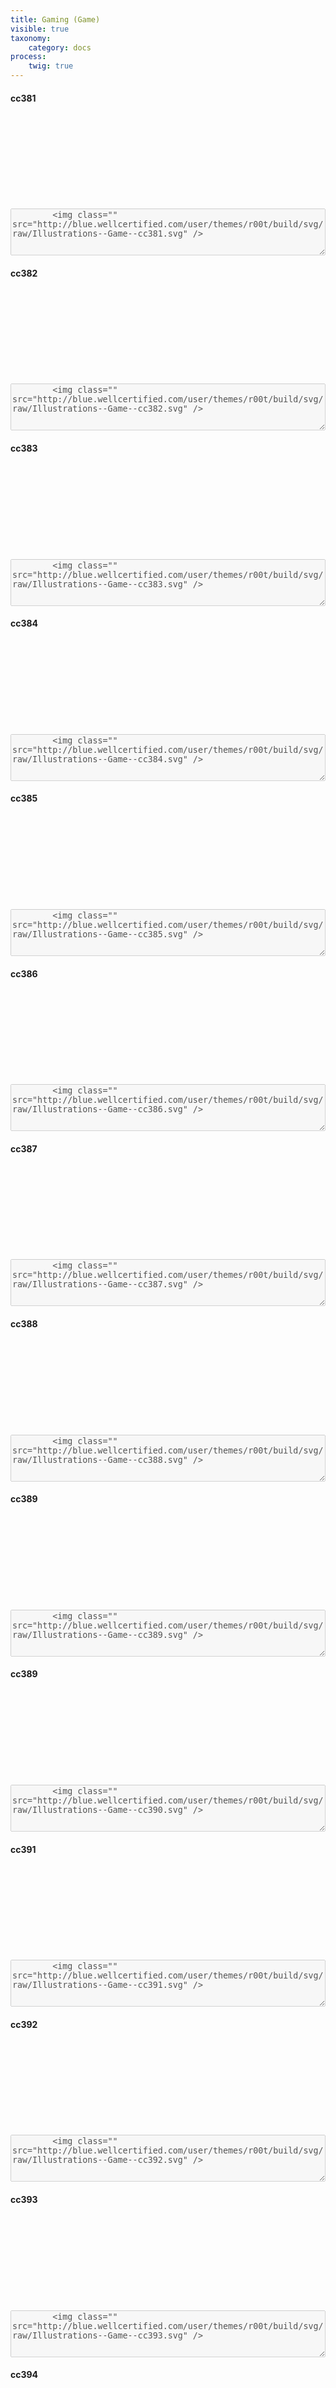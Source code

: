 ```yaml
---
title: Gaming (Game)
visible: true
taxonomy:
    category: docs
process:
	twig: true
---
```



<!-- cc381 -->

<div class="row">

<div class="col-3 text-center">
<h4 class="mt-4">cc381</h4>
<svg class="icon icon-xl">
<use xlink:href="../../user/themes/r00t/build/svg/symbol/styleguide.svg#Illustrations--Game--cc381"></use>
</svg>
</div>


<div class="col-9">
<div class="highlight p-4">
		<textarea disabled style="width: 100%; min-height: 75px">
		<img class="" src="http://blue.wellcertified.com/user/themes/r00t/build/svg/raw/Illustrations--Game--cc381.svg" />
		</textarea>

</div>
</div>
</div>


<!-- cc382 -->

<div class="row">

<div class="col-3 text-center">
<h4 class="mt-4">cc382</h4>
<svg class="icon icon-xl">
<use xlink:href="../../user/themes/r00t/build/svg/symbol/styleguide.svg#Illustrations--Game--cc382"></use>
</svg>
</div>


<div class="col-9">
<div class="highlight p-4">
		<textarea disabled style="width: 100%; min-height: 75px">
		<img class="" src="http://blue.wellcertified.com/user/themes/r00t/build/svg/raw/Illustrations--Game--cc382.svg" />
		</textarea>

</div>
</div>
</div>


<!-- cc383 -->

<div class="row">

<div class="col-3 text-center">
<h4 class="mt-4">cc383</h4>
<svg class="icon icon-xl">
<use xlink:href="../../user/themes/r00t/build/svg/symbol/styleguide.svg#Illustrations--Game--cc383"></use>
</svg>
</div>


<div class="col-9">
<div class="highlight p-4">
		<textarea disabled style="width: 100%; min-height: 75px">
		<img class="" src="http://blue.wellcertified.com/user/themes/r00t/build/svg/raw/Illustrations--Game--cc383.svg" />
		</textarea>

</div>
</div>
</div>



<!-- cc384 -->

<div class="row">

<div class="col-3 text-center">
<h4 class="mt-4">cc384</h4>
<svg class="icon icon-xl">
<use xlink:href="../../user/themes/r00t/build/svg/symbol/styleguide.svg#Illustrations--Game--cc384"></use>
</svg>
</div>


<div class="col-9">
<div class="highlight p-4">
		<textarea disabled style="width: 100%; min-height: 75px">
		<img class="" src="http://blue.wellcertified.com/user/themes/r00t/build/svg/raw/Illustrations--Game--cc384.svg" />
		</textarea>

</div>
</div>
</div>



<!-- cc385 -->

<div class="row">

<div class="col-3 text-center">
<h4 class="mt-4">cc385</h4>
<svg class="icon icon-xl">
<use xlink:href="../../user/themes/r00t/build/svg/symbol/styleguide.svg#Illustrations--Game--cc385"></use>
</svg>
</div>


<div class="col-9">
<div class="highlight p-4">
		<textarea disabled style="width: 100%; min-height: 75px">
		<img class="" src="http://blue.wellcertified.com/user/themes/r00t/build/svg/raw/Illustrations--Game--cc385.svg" />
		</textarea>

</div>
</div>
</div>



<!-- cc386 -->

<div class="row">

<div class="col-3 text-center">
<h4 class="mt-4">cc386</h4>
<svg class="icon icon-xl">
<use xlink:href="../../user/themes/r00t/build/svg/symbol/styleguide.svg#Illustrations--Game--cc386"></use>
</svg>
</div>


<div class="col-9">
<div class="highlight p-4">
		<textarea disabled style="width: 100%; min-height: 75px">
		<img class="" src="http://blue.wellcertified.com/user/themes/r00t/build/svg/raw/Illustrations--Game--cc386.svg" />
		</textarea>

</div>
</div>
</div>



<!-- cc387 -->

<div class="row">

<div class="col-3 text-center">
<h4 class="mt-4">cc387</h4>
<svg class="icon icon-xl">
<use xlink:href="../../user/themes/r00t/build/svg/symbol/styleguide.svg#Illustrations--Game--cc387"></use>
</svg>
</div>


<div class="col-9">
<div class="highlight p-4">
		<textarea disabled style="width: 100%; min-height: 75px">
		<img class="" src="http://blue.wellcertified.com/user/themes/r00t/build/svg/raw/Illustrations--Game--cc387.svg" />
		</textarea>

</div>
</div>
</div>


<!-- cc388 -->

<div class="row">

<div class="col-3 text-center">
<h4 class="mt-4">cc388</h4>
<svg class="icon icon-xl">
<use xlink:href="../../user/themes/r00t/build/svg/symbol/styleguide.svg#Illustrations--Game--cc388"></use>
</svg>
</div>


<div class="col-9">
<div class="highlight p-4">
		<textarea disabled style="width: 100%; min-height: 75px">
		<img class="" src="http://blue.wellcertified.com/user/themes/r00t/build/svg/raw/Illustrations--Game--cc388.svg" />
		</textarea>

</div>
</div>
</div>



<!-- cc389 -->

<div class="row">

<div class="col-3 text-center">
<h4 class="mt-4">cc389</h4>
<svg class="icon icon-xl">
<use xlink:href="../../user/themes/r00t/build/svg/symbol/styleguide.svg#Illustrations--Game--cc389"></use>
</svg>
</div>


<div class="col-9">
<div class="highlight p-4">
		<textarea disabled style="width: 100%; min-height: 75px">
		<img class="" src="http://blue.wellcertified.com/user/themes/r00t/build/svg/raw/Illustrations--Game--cc389.svg" />
		</textarea>

</div>
</div>
</div>



<!-- cc390 -->

<div class="row">

<div class="col-3 text-center">
<h4 class="mt-4">cc389</h4>
<svg class="icon icon-xl">
<use xlink:href="../../user/themes/r00t/build/svg/symbol/styleguide.svg#Illustrations--Game--cc390"></use>
</svg>
</div>


<div class="col-9">
<div class="highlight p-4">
		<textarea disabled style="width: 100%; min-height: 75px">
		<img class="" src="http://blue.wellcertified.com/user/themes/r00t/build/svg/raw/Illustrations--Game--cc390.svg" />
		</textarea>

</div>
</div>
</div>



<!-- cc391 -->

<div class="row">

<div class="col-3 text-center">
<h4 class="mt-4">cc391</h4>
<svg class="icon icon-xl">
<use xlink:href="../../user/themes/r00t/build/svg/symbol/styleguide.svg#Illustrations--Game--cc391"></use>
</svg>
</div>


<div class="col-9">
<div class="highlight p-4">
		<textarea disabled style="width: 100%; min-height: 75px">
		<img class="" src="http://blue.wellcertified.com/user/themes/r00t/build/svg/raw/Illustrations--Game--cc391.svg" />
		</textarea>

</div>
</div>
</div>



<!-- cc392 -->

<div class="row">

<div class="col-3 text-center">
<h4 class="mt-4">cc392</h4>
<svg class="icon icon-xl">
<use xlink:href="../../user/themes/r00t/build/svg/symbol/styleguide.svg#Illustrations--Game--cc392"></use>
</svg>
</div>


<div class="col-9">
<div class="highlight p-4">
		<textarea disabled style="width: 100%; min-height: 75px">
		<img class="" src="http://blue.wellcertified.com/user/themes/r00t/build/svg/raw/Illustrations--Game--cc392.svg" />
		</textarea>

</div>
</div>
</div>



<!-- cc393 -->

<div class="row">

<div class="col-3 text-center">
<h4 class="mt-4">cc393</h4>
<svg class="icon icon-xl">
<use xlink:href="../../user/themes/r00t/build/svg/symbol/styleguide.svg#Illustrations--Game--cc393"></use>
</svg>
</div>


<div class="col-9">
<div class="highlight p-4">
		<textarea disabled style="width: 100%; min-height: 75px">
		<img class="" src="http://blue.wellcertified.com/user/themes/r00t/build/svg/raw/Illustrations--Game--cc393.svg" />
		</textarea>

</div>
</div>
</div>



<!-- cc394 -->

<div class="row">

<div class="col-3 text-center">
<h4 class="mt-4">cc394</h4>
<svg class="icon icon-xl">
<use xlink:href="../../user/themes/r00t/build/svg/symbol/styleguide.svg#Illustrations--Game--cc394"></use>
</svg>
</div>


<div class="col-9">
<div class="highlight p-4">
		<textarea disabled style="width: 100%; min-height: 75px">
		<img class="" src="http://blue.wellcertified.com/user/themes/r00t/build/svg/raw/Illustrations--Game--cc394.svg" />
		</textarea>

</div>
</div>
</div>



<!-- cc395 -->

<div class="row">

<div class="col-3 text-center">
<h4 class="mt-4">cc395</h4>
<svg class="icon icon-xl">
<use xlink:href="../../user/themes/r00t/build/svg/symbol/styleguide.svg#Illustrations--Game--cc395"></use>
</svg>
</div>


<div class="col-9">
<div class="highlight p-4">
		<textarea disabled style="width: 100%; min-height: 75px">
		<img class="" src="http://blue.wellcertified.com/user/themes/r00t/build/svg/raw/Illustrations--Game--cc395.svg" />
		</textarea>

</div>
</div>
</div>


<!-- cc396 -->

<div class="row">

<div class="col-3 text-center">
<h4 class="mt-4">cc396</h4>
<svg class="icon icon-xl">
<use xlink:href="../../user/themes/r00t/build/svg/symbol/styleguide.svg#Illustrations--Game--cc396"></use>
</svg>
</div>


<div class="col-9">
<div class="highlight p-4">
		<textarea disabled style="width: 100%; min-height: 75px">
		<img class="" src="http://blue.wellcertified.com/user/themes/r00t/build/svg/raw/Illustrations--Game--cc396.svg" />
		</textarea>

</div>
</div>
</div>



<!-- cc397 -->

<div class="row">

<div class="col-3 text-center">
<h4 class="mt-4">cc397</h4>
<svg class="icon icon-xl">
<use xlink:href="../../user/themes/r00t/build/svg/symbol/styleguide.svg#Illustrations--Game--cc397"></use>
</svg>
</div>


<div class="col-9">
<div class="highlight p-4">
		<textarea disabled style="width: 100%; min-height: 75px">
		<img class="" src="http://blue.wellcertified.com/user/themes/r00t/build/svg/raw/Illustrations--Game--cc397.svg" />
		</textarea>

</div>
</div>
</div>


<!-- cc398 -->

<div class="row">

<div class="col-3 text-center">
<h4 class="mt-4">cc391</h4>
<svg class="icon icon-xl">
<use xlink:href="../../user/themes/r00t/build/svg/symbol/styleguide.svg#Illustrations--Game--cc398"></use>
</svg>
</div>


<div class="col-9">
<div class="highlight p-4">
		<textarea disabled style="width: 100%; min-height: 75px">
		<img class="" src="http://blue.wellcertified.com/user/themes/r00t/build/svg/raw/Illustrations--Game--cc398.svg" />
		</textarea>

</div>
</div>
</div>


<!-- cc399 -->

<div class="row">

<div class="col-3 text-center">
<h4 class="mt-4">cc399</h4>
<svg class="icon icon-xl">
<use xlink:href="../../user/themes/r00t/build/svg/symbol/styleguide.svg#Illustrations--Game--cc399"></use>
</svg>
</div>


<div class="col-9">
<div class="highlight p-4">
		<textarea disabled style="width: 100%; min-height: 75px">
		<img class="" src="http://blue.wellcertified.com/user/themes/r00t/build/svg/raw/Illustrations--Game--cc399.svg" />
		</textarea>

</div>
</div>
</div>



<!-- cc400 -->

<div class="row">

<div class="col-3 text-center">
<h4 class="mt-4">cc399</h4>
<svg class="icon icon-xl">
<use xlink:href="../../user/themes/r00t/build/svg/symbol/styleguide.svg#Illustrations--Game--cc400"></use>
</svg>
</div>


<div class="col-9">
<div class="highlight p-4">
		<textarea disabled style="width: 100%; min-height: 75px">
		<img class="" src="http://blue.wellcertified.com/user/themes/r00t/build/svg/raw/Illustrations--Game--cc400.svg" />
		</textarea>

</div>
</div>
</div>
